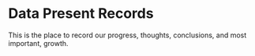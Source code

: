 # Data Present Records

This is the place to record our progress, thoughts, conclusions, and most important, growth.

